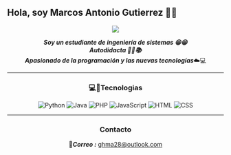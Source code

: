 ## Hola, soy  Marcos Antonio Gutierrez :wave::grin:
<div align="center">
  
  ![](https://img.freepik.com/vector-gratis/caracter-desarrollador-software-programador-desarrolla-ilustracion-codigo_80590-7310.jpg?size=626&ext=jpg)

</div>

<div align="center" >
  
***Soy un estudiante de ingeniería de sistemas :grin::grin: <br>
Autodidacta :blue_book::ledger::books:<br>
Apasionado de la programación y las nuevas tecnologías***:cloud::computer:

</div>

<hr>
  
<div align="center">
  
  ### :computer::iphone:Tecnologias
  ![Python](https://img.shields.io/badge/-python-blue?style=for-the-badge&logo=python&logoColor=white)
  ![Java](https://img.shields.io/badge/-java-black?style=for-the-badge&logo=java&logoColor=white)
  ![PHP](https://img.shields.io/badge/-php-7b0ad1?style=for-the-badge&logo=php&logoColor=white)
  ![JavaScript](https://img.shields.io/badge/-javascript-f4d03f?style=for-the-badge&logo=javascript&logoColor=white)
  ![HTML](https://img.shields.io/badge/-hmtl-ff5733?style=for-the-badge&logo=java&logoColor=white)
  ![CSS](https://img.shields.io/badge/-css-blue?style=for-the-badge&logo=java&logoColor=white)

</div>

<hr>

<div align="center">
  
  ### Contacto
  :email:***Correo :***   ghma28@outlook.com
  
</div>



  
 






<!--
**AntoGutierz28/AntoGutierz28** is a ✨ _special_ ✨ repository because its `README.md` (this file) appears on your GitHub profile.

Here are some ideas to get you started:

- 🔭 I’m currently working on ...
- 🌱 I’m currently learning ...
- 👯 I’m looking to collaborate on ...
- 🤔 I’m looking for help with ...
- 💬 Ask me about ...
- 📫 How to reach me: ...
- 😄 Pronouns: ...
- ⚡ Fun fact: ...
-->
